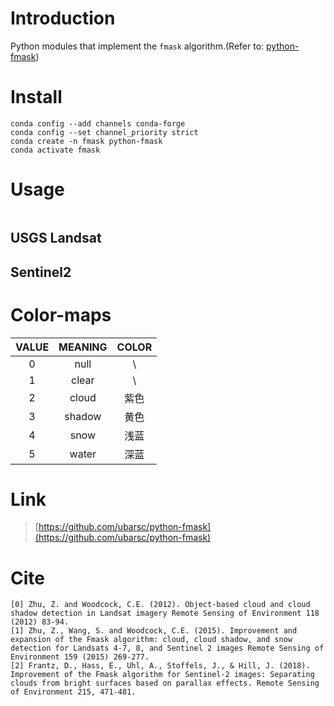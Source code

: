 # Introduction
Python modules that implement the `fmask` algorithm.(Refer to: [python-fmask](https://www.pythonfmask.org/))
# Install
```
conda config --add channels conda-forge
conda config --set channel_priority strict
conda create -n fmask python-fmask
conda activate fmask
```
# Usage
```
```
## USGS Landsat
## Sentinel2
# Color-maps
|VALUE|MEANING|COLOR|
|:---:|:-----:|:---:|
|  0  | null  |  \  |
|  1  | clear |  \  |
|  2  | cloud | 紫色|
|  3  | shadow| 黄色|
|  4  | snow  | 浅蓝|
|  5  | water | 深蓝|
# Link
> [https://github.com/ubarsc/python-fmask](https://github.com/ubarsc/python-fmask)
# Cite
```
[0] Zhu, Z. and Woodcock, C.E. (2012). Object-based cloud and cloud shadow detection in Landsat imagery Remote Sensing of Environment 118 (2012) 83-94.
[1] Zhu, Z., Wang, S. and Woodcock, C.E. (2015). Improvement and expansion of the Fmask algorithm: cloud, cloud shadow, and snow detection for Landsats 4-7, 8, and Sentinel 2 images Remote Sensing of Environment 159 (2015) 269-277.
[2] Frantz, D., Hass, E., Uhl, A., Stoffels, J., & Hill, J. (2018). Improvement of the Fmask algorithm for Sentinel-2 images: Separating clouds from bright surfaces based on parallax effects. Remote Sensing of Environment 215, 471-481.
```

